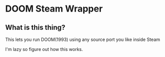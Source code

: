# DOOM Steam Wrapper
## What is this thing?
This lets you run DOOM(1993) using any source port you like inside Steam

I'm lazy so figure out how this works.
